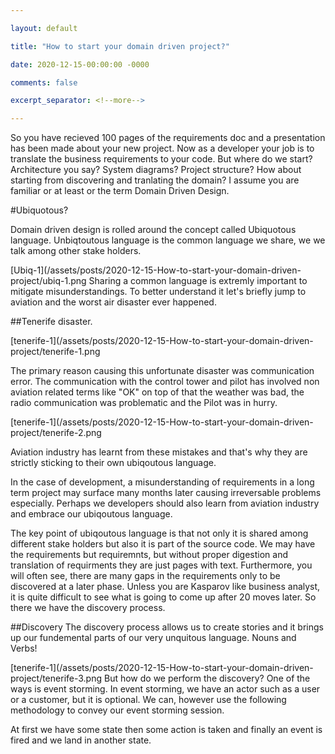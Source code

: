 ```yaml
---

layout: default

title: "How to start your domain driven project?"

date: 2020-12-15-00:00:00 -0000

comments: false

excerpt_separator: <!--more-->

---
```


So you have recieved 100 pages of the requirements doc and a presentation has been made about your new project. Now as a developer your job is to translate the business requirements
to your code. But where do we start? Architecture you say? System diagrams? Project structure? How about starting from discovering and tranlating the domain? I assume you are familiar
or at least or the term Domain Driven Design.

#Ubiquotous? 

Domain driven design is rolled around the concept called Ubiquotous language. Unbiqtoutous language is the common language we share, we we talk among other stake holders. 

[Ubiq-1](/assets/posts/2020-12-15-How-to-start-your-domain-driven-project/ubiq-1.png
Sharing a common language is extremly important to mitigate misunderstandings. To better understand it let's briefly jump to aviation and the worst air disaster ever happened.

##Tenerife disaster. 


[tenerife-1](/assets/posts/2020-12-15-How-to-start-your-domain-driven-project/tenerife-1.png

The primary reason causing this unfortunate disaster was communication error. The communication with the control tower and pilot has involved non aviation related terms like "OK"
on top of that the weather was bad, the radio communication was problematic and the Pilot was in hurry. 


[tenerife-1](/assets/posts/2020-12-15-How-to-start-your-domain-driven-project/tenerife-2.png

Aviation industry has learnt from these mistakes and that's why they are strictly sticking to their own ubiqoutous language. 

In the case of development, a misunderstanding of requirements in a long term project may surface many months later causing irreversable problems especially. Perhaps we
developers should also learn from aviation industry and embrace our ubiqoutous language.

The key point of ubiqoutous language is that not only it is shared among different stake holders but also it is part of the source code. 
We may have the requirements but requiremnts, but without proper digestion and translation of requirments they are just pages with text. Furthermore, you will often see, 
there are many gaps in the requirements only to be discovered at a later phase. Unless you are Kasparov like business analyst, it is quite difficult to see what is going to 
come up after 20 moves later. So there we have the discovery process. 

##Discovery 
The discovery process allows us to create stories and it brings up our fundemental parts of our very unquitous language. Nouns and Verbs! 

[tenerife-1](/assets/posts/2020-12-15-How-to-start-your-domain-driven-project/tenerife-3.png
But how do we perform the discovery? One of the ways is event storming. In event storming, we have an actor such as a user or a customer, but it is optional. 
We can, however use the following methodology to convey our event storming session. 

At first we have some state
then some action is taken
and finally an event is fired and we land in another state.

